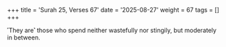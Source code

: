 +++
title = 'Surah 25, Verses 67'
date = '2025-08-27'
weight = 67
tags = []
+++

˹They are˺ those who spend neither wastefully nor stingily, but moderately in between.